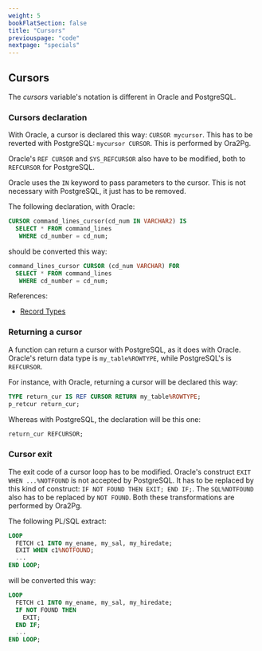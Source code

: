 ```yaml
---
weight: 5
bookFlatSection: false
title: "Cursors"
previouspage: "code"
nextpage: "specials"
---
```


## Cursors

The _cursors_ variable's notation is different in Oracle and PostgreSQL.

### Cursors declaration

With Oracle, a cursor is declared this way: `CURSOR mycursor`. This has to be
reverted with PostgreSQL: `mycursor CURSOR`. This is performed by Ora2Pg.

Oracle's `REF CURSOR` and `SYS_REFCURSOR` also have to be modified, both to
`REFCURSOR` for PostgreSQL.

Oracle uses the `IN` keyword to pass parameters to the cursor. This is not
necessary with PostgreSQL, it just has to be removed.

The following declaration, with Oracle:

```sql
CURSOR command_lines_cursor(cd_num IN VARCHAR2) IS
  SELECT * FROM command_lines
   WHERE cd_number = cd_num;
```

should be converted this way:

```sql
command_lines_cursor CURSOR (cd_num VARCHAR) FOR
  SELECT * FROM command_lines
   WHERE cd_number = cd_num;
```

References:

* [Record Types](https://www.postgresql.org/docs/current/plpgsql-declarations.html#PLPGSQL-DECLARATION-RECORDS)

### Returning a cursor

A function can return a cursor with PostgreSQL, as it does with Oracle. Oracle's
return data type is `my_table%ROWTYPE`, while PostgreSQL's is `REFCURSOR`.

For instance, with Oracle, returning a cursor will be declared this way:

```sql
TYPE return_cur IS REF CURSOR RETURN my_table%ROWTYPE;
p_retcur return_cur;
```

Whereas with PostgreSQL, the declaration will be this one:

```sql
return_cur REFCURSOR;
```

### Cursor exit

The exit code of a cursor loop has to be modified. Oracle's construct `EXIT WHEN
...%NOTFOUND` is not accepted by PostgreSQL. It has to be replaced by this kind
of construct: `IF NOT FOUND THEN EXIT; END IF;`. The `SQL%NOTFOUND` also has to
be replaced by `NOT FOUND`. Both these transformations are performed by Ora2Pg.

The following PL/SQL extract:

```sql
LOOP
  FETCH c1 INTO my_ename, my_sal, my_hiredate;
  EXIT WHEN c1%NOTFOUND;
  ...
END LOOP;
```

will be converted this way:

```sql
LOOP
  FETCH c1 INTO my_ename, my_sal, my_hiredate;
  IF NOT FOUND THEN
    EXIT;
  END IF;
  ...
END LOOP;
```

